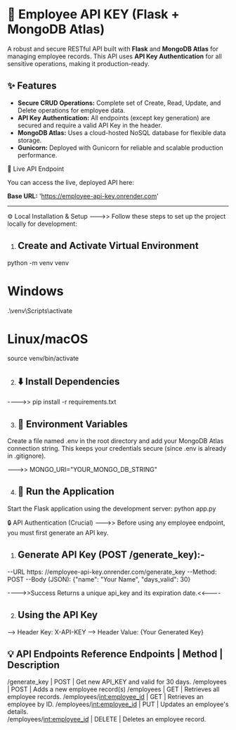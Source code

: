 # 🚀 Employee API KEY (Flask + MongoDB Atlas)

A robust and secure RESTful API built with **Flask** and **MongoDB Atlas** for managing employee records. This API uses **API Key Authentication** for all sensitive operations, making it production-ready.


## ✨ Features

* **Secure CRUD Operations:** Complete set of Create, Read, Update, and Delete operations for employee data.
* **API Key Authentication:** All endpoints (except key generation) are secured and require a valid API Key in the header.
* **MongoDB Atlas:** Uses a cloud-hosted NoSQL database for flexible data storage.
* **Gunicorn:** Deployed with Gunicorn for reliable and scalable production performance.


🔗 Live API Endpoint

You can access the live, deployed API here:

**Base URL:** 'https://employee-api-key.onrender.com'

---


⚙️ Local Installation & Setup
--->> Follow these steps to set up the project locally for development:

1. ## Create and Activate Virtual Environment
python -m venv venv
# Windows
.\venv\Scripts\activate
# Linux/macOS
source venv/bin/activate


2. ## ⬇️ Install Dependencies
---->> pip install -r requirements.txt


3. ## 🚀 Environment Variables
Create a file named .env in the root directory and add your MongoDB Atlas connection string. This keeps your credentials secure (since .env is already in .gitignore).

--->> MONGO_URI="YOUR_MONGO_DB_STRING"


4. ## 🎊 Run the Application
Start the Flask application using the development server: python app.py


🔒 API Authentication (Crucial)
--->> Before using any employee endpoint, you must first generate an API key.

1. ## Generate API Key (POST /generate_key):-
--URL	https: //employee-api-key.onrender.com/generate_key
--Method:	POST
--Body (JSON):	{"name": "Your Name", "days_valid": 30}

---->>Success	Returns a unique api_key and its expiration date.<<----

2. ## Using the API Key
--> Header Key: X-API-KEY
--> Header Value: {Your Generated Key}


💡 API Endpoints Reference
            Endpoints 	        |   Method   |          Description            
--------------------------------------------------------------------------------------
/generate_key                   |    POST    |   Get new API_KEY and valid for 30 days.
/employees                      |	   POST	   |   Adds a new employee record(s)
/employees                      |    GET     |   Retrieves all employee records.
/employees/<int:employee_id>	  |    GET	   |   Retrieves an employee by ID.	
/employees/<int:employee_id>    |	   PUT	   |   Updates an employee's details.	
/employees/<int:employee_id>	  |   DELETE   |   Deletes an employee record.	

